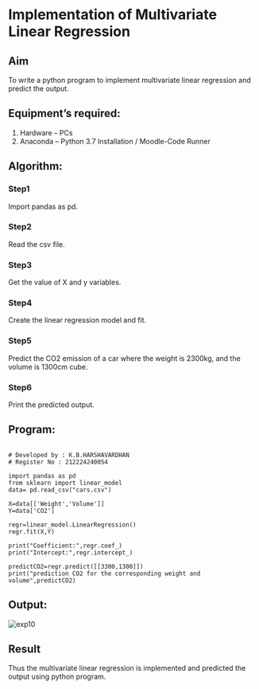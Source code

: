 # Implementation of Multivariate Linear Regression
## Aim
To write a python program to implement multivariate linear regression and predict the output.
## Equipment’s required:
1.	Hardware – PCs
2.	Anaconda – Python 3.7 Installation / Moodle-Code Runner
## Algorithm:
### Step1

Import pandas as pd.

### Step2

Read the csv file.

### Step3

Get the value of X and y variables.



### Step4

Create the linear regression model and fit.



### Step5

Predict the CO2 emission of a car where the weight is 2300kg, and the volume is 1300cm cube.

### Step6

Print the predicted output.



## Program:
```

# Developed by : K.B.HARSHAVARDHAN
# Register No : 212224240054

import pandas as pd
from sklearn import linear_model
data= pd.read_csv("cars.csv")

X=data[['Weight','Volume']]
Y=data['CO2']

regr=linear_model.LinearRegression()
regr.fit(X,Y)

print("Coefficient:",regr.coef_)
print("Intercept:",regr.intercept_)

predictCO2=regr.predict([[3300,1300]])
print("prediction CO2 for the corresponding weight and volume",predictCO2)

```
## Output:

![exp10](https://github.com/Mohammed-Saajid/Multivariate-Linear-Regression/assets/141727149/49f52eee-0b3a-4155-88cf-0405398830be)


## Result
Thus the multivariate linear regression is implemented and predicted the output using python program.


